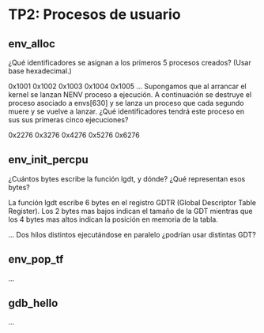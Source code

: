 TP2: Procesos de usuario
========================

env_alloc
---------
¿Qué identificadores se asignan a los primeros 5 procesos creados? (Usar base hexadecimal.)

0x1001
0x1002
0x1003
0x1004
0x1005
...
Supongamos que al arrancar el kernel se lanzan NENV proceso a ejecución. A continuación se destruye el proceso asociado a envs[630] y se lanza un proceso que cada segundo muere y se vuelve a lanzar. ¿Qué identificadores tendrá este proceso en sus sus primeras cinco ejecuciones?

0x2276
0x3276
0x4276
0x5276
0x6276



env_init_percpu
---------------
¿Cuántos bytes escribe la función lgdt, y dónde?
¿Qué representan esos bytes?

La función lgdt escribe 6 bytes en el registro GDTR (Global Descriptor Table Register).
Los 2 bytes mas bajos indican el tamaño de la GDT mientras que los 4 bytes mas altos indican la posición en memoria de la tabla.

...
Dos hilos distintos ejecutándose en paralelo ¿podrían usar distintas GDT?





env_pop_tf
----------

...


gdb_hello
---------

...
